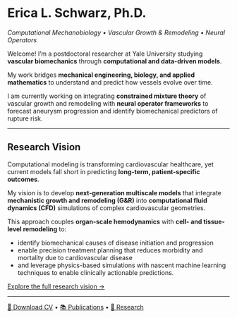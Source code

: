 # Erica L. Schwarz, Ph.D.
_Computational Mechanobiology • Vascular Growth & Remodeling • Neural Operators_

Welcome! I’m a postdoctoral researcher at Yale University studying **vascular biomechanics** through **computational and data-driven models**.

My work bridges **mechanical engineering, biology, and applied mathematics** to understand and predict how vessels evolve over time.

I am currently working on integrating **constrained mixture theory** of vascular growth and remodeling with **neural operator frameworks** to forecast aneurysm progression and identify biomechanical predictors of rupture risk.  

---

## Research Vision
Computational modeling is transforming cardiovascular healthcare, yet current models fall short in predicting **long-term, patient-specific outcomes**.  

My vision is to develop **next-generation multiscale models** that integrate **mechanistic growth and remodeling (G&R)** into **computational fluid dynamics (CFD)** simulations of complex cardiovascular geometries.  

This approach couples **organ-scale hemodynamics** with **cell- and tissue-level remodeling** to: 

- identify biomechanical causes of disease initiation and progression
- enable precision treatment planning that reduces morbidity and mortality due to cardiovascular disease
- and leverage physics-based simulations with nascent machine learning techniques to enable clinically actionable predictions.  

[Explore the full research vision →](vision)

---

[📄 Download CV](cv) • [📚 Publications](publications) • [🔬 Research](research)